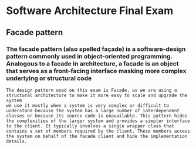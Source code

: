# Software Architecture Final Exam

## Facade pattern

### The facade pattern (also spelled façade) is a software-design pattern commonly used in object-oriented programming. Analogous to a facade in architecture, a facade is an object that serves as a front-facing interface masking more complex underlying or structural code

```
The design pattern used on this exam is Facade, as we are using a structural architecture to make it more easy to scale and upgrade the system
we use it mostly when a system is very complex or difficult to understand because the system has a large number of interdependent classes or because its source code is unavailable. This pattern hides the complexities of the larger system and provides a simpler interface to the client. It typically involves a single wrapper class that contains a set of members required by the client. These members access the system on behalf of the facade client and hide the implementation details.
```
